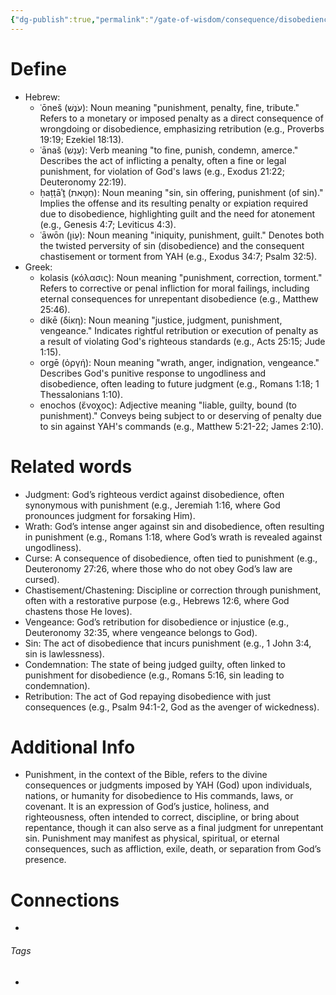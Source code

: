 ```yaml
---
{"dg-publish":true,"permalink":"/gate-of-wisdom/consequence/disobedience/punishment/","tags":["#GateWisdom","#ConsequenceDisobedience"]}
---
```


# Define
- Hebrew: 
	- ʿōneš (עֹנֶשׁ): Noun meaning "punishment, penalty, fine, tribute." Refers to a monetary or imposed penalty as a direct consequence of wrongdoing or disobedience, emphasizing retribution (e.g., Proverbs 19:19; Ezekiel 18:13).
	- ʿānaš (עָנַשׁ): Verb meaning "to fine, punish, condemn, amerce." Describes the act of inflicting a penalty, often a fine or legal punishment, for violation of God's laws (e.g., Exodus 21:22; Deuteronomy 22:19).
	- ḥaṭṭāʾṯ (חַטָּאת): Noun meaning "sin, sin offering, punishment (of sin)." Implies the offense and its resulting penalty or expiation required due to disobedience, highlighting guilt and the need for atonement (e.g., Genesis 4:7; Leviticus 4:3).
	- ʿāwōn (עָוֹן): Noun meaning "iniquity, punishment, guilt." Denotes both the twisted perversity of sin (disobedience) and the consequent chastisement or torment from YAH (e.g., Exodus 34:7; Psalm 32:5).
- Greek: 
	- kolasis (κόλασις): Noun meaning "punishment, correction, torment." Refers to corrective or penal infliction for moral failings, including eternal consequences for unrepentant disobedience (e.g., Matthew 25:46).
	- dikē (δίκη): Noun meaning "justice, judgment, punishment, vengeance." Indicates rightful retribution or execution of penalty as a result of violating God's righteous standards (e.g., Acts 25:15; Jude 1:15).
	- orgē (ὀργή): Noun meaning "wrath, anger, indignation, vengeance." Describes God's punitive response to ungodliness and disobedience, often leading to future judgment (e.g., Romans 1:18; 1 Thessalonians 1:10).
	- enochos (ἔνοχος): Adjective meaning "liable, guilty, bound (to punishment)." Conveys being subject to or deserving of penalty due to sin against YAH's commands (e.g., Matthew 5:21-22; James 2:10).

# Related words
- Judgment: God’s righteous verdict against disobedience, often synonymous with punishment (e.g., Jeremiah 1:16, where God pronounces judgment for forsaking Him).
- Wrath: God’s intense anger against sin and disobedience, often resulting in punishment (e.g., Romans 1:18, where God’s wrath is revealed against ungodliness).
- Curse: A consequence of disobedience, often tied to punishment (e.g., Deuteronomy 27:26, where those who do not obey God’s law are cursed).
- Chastisement/Chastening: Discipline or correction through punishment, often with a restorative purpose (e.g., Hebrews 12:6, where God chastens those He loves).
- Vengeance: God’s retribution for disobedience or injustice (e.g., Deuteronomy 32:35, where vengeance belongs to God).
- Sin: The act of disobedience that incurs punishment (e.g., 1 John 3:4, sin is lawlessness).
- Condemnation: The state of being judged guilty, often linked to punishment for disobedience (e.g., Romans 5:16, sin leading to condemnation).
- Retribution: The act of God repaying disobedience with just consequences (e.g., Psalm 94:1-2, God as the avenger of wickedness).

# Additional Info
- Punishment, in the context of the Bible, refers to the divine consequences or judgments imposed by YAH (God) upon individuals, nations, or humanity for disobedience to His commands, laws, or covenant. It is an expression of God’s justice, holiness, and righteousness, often intended to correct, discipline, or bring about repentance, though it can also serve as a final judgment for unrepentant sin. Punishment may manifest as physical, spiritual, or eternal consequences, such as affliction, exile, death, or separation from God’s presence.

# Connections
- 

###### Tags
- 